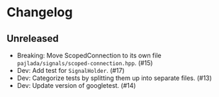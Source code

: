 # Changelog

## Unreleased

- Breaking: Move ScopedConnection to its own file `pajlada/signals/scoped-connection.hpp`. (#15)
- Dev: Add test for `SignalHolder`. (#17)
- Dev: Categorize tests by splitting them up into separate files. (#13)
- Dev: Update version of googletest. (#14)
